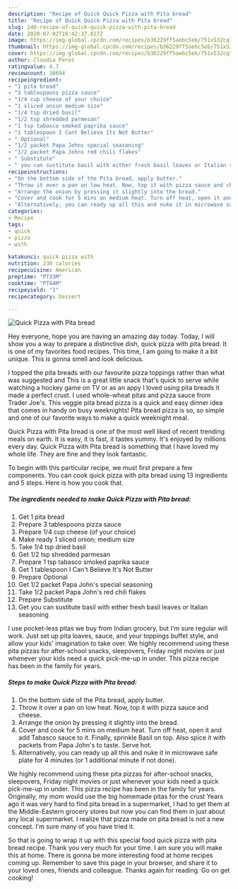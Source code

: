 ```yaml
---
description: "Recipe of Quick Quick Pizza with Pita bread"
title: "Recipe of Quick Quick Pizza with Pita bread"
slug: 140-recipe-of-quick-quick-pizza-with-pita-bread
date: 2020-07-02T16:42:37.817Z
image: https://img-global.cpcdn.com/recipes/b36229ff5aebc5eb/751x532cq70/quick-pizza-with-pita-bread-recipe-main-photo.jpg
thumbnail: https://img-global.cpcdn.com/recipes/b36229ff5aebc5eb/751x532cq70/quick-pizza-with-pita-bread-recipe-main-photo.jpg
cover: https://img-global.cpcdn.com/recipes/b36229ff5aebc5eb/751x532cq70/quick-pizza-with-pita-bread-recipe-main-photo.jpg
author: Claudia Perez
ratingvalue: 4.7
reviewcount: 38694
recipeingredient:
- "1 pita bread"
- "3 tablespoons pizza sauce"
- "1/4 cup cheese of your choice"
- "1 sliced onion medium size"
- "1/4 tsp dried basil"
- "1/2 tsp shredded parmesan"
- "1 tsp tabasco smoked paprika sauce"
- "1 tablespoon I Cant Believe Its Not Butter"
- " Optional"
- "1/2 packet Papa Johns special seasoning"
- "1/2 packet Papa Johns red chili flakes"
- " Substitute"
- " you can sustitute basil with either fresh basil leaves or Italian seasoning"
recipeinstructions:
- "On the bottom side of the Pita bread, apply butter."
- "Throw it over a pan on low heat. Now, top it with pizza sauce and cheese."
- "Arrange the onion by pressing it slightly into the bread."
- "Cover and cook for 5 mins on medium heat. Turn off heat, open it and add Tabasco sauce to it. Finally, sprinkle Basil on top. Also spice it with packets from Papa John&#39;s to taste. Serve hot."
- "Alternatively, you can ready up all this and nuke it in microwave safe plate for 4 minutes (or 1 additional minute if not done)."
categories:
- Recipe
tags:
- quick
- pizza
- with

katakunci: quick pizza with 
nutrition: 230 calories
recipecuisine: American
preptime: "PT33M"
cooktime: "PT44M"
recipeyield: "1"
recipecategory: Dessert

---
```



![Quick Pizza with Pita bread](https://img-global.cpcdn.com/recipes/b36229ff5aebc5eb/751x532cq70/quick-pizza-with-pita-bread-recipe-main-photo.jpg)

Hey everyone, hope you are having an amazing day today. Today, I will show you a way to prepare a distinctive dish, quick pizza with pita bread. It is one of my favorites food recipes. This time, I am going to make it a bit unique. This is gonna smell and look delicious.

I topped the pita breads with our favourite pizza toppings rather than what was suggested and This is a great little snack that&#39;s quick to serve while watching a hockey game on TV or as an appy I loved using pita breads it made a perfect crust. I used whole-wheat pitas and pizza sauce from Trader Joe&#39;s. This veggie pita bread pizza is a quick and easy dinner idea that comes in handy on busy weeknights! Pita bread pizza is so, so simple and one of our favorite ways to make a quick weeknight meal.

Quick Pizza with Pita bread is one of the most well liked of recent trending meals on earth. It is easy, it is fast, it tastes yummy. It's enjoyed by millions every day. Quick Pizza with Pita bread is something that I have loved my whole life. They are fine and they look fantastic.


To begin with this particular recipe, we must first prepare a few components. You can cook quick pizza with pita bread using 13 ingredients and 5 steps. Here is how you cook that.

<!--inarticleads1-->

##### The ingredients needed to make Quick Pizza with Pita bread:

1. Get 1 pita bread
1. Prepare 3 tablespoons pizza sauce
1. Prepare 1/4 cup cheese (of your choice)
1. Make ready 1 sliced onion; medium size
1. Take 1/4 tsp dried basil
1. Get 1/2 tsp shredded parmesan
1. Prepare 1 tsp tabasco smoked paprika sauce
1. Get 1 tablespoon I Can&#39;t Believe It&#39;s Not Butter
1. Prepare  Optional
1. Get 1/2 packet Papa John&#39;s special seasoning
1. Take 1/2 packet Papa John&#39;s red chili flakes
1. Prepare  Substitute
1. Get  you can sustitute basil with either fresh basil leaves or Italian seasoning


I use pocket-less pitas we buy from Indian grocery, but I&#39;m sure regular will work. Just set up pita loaves, sauce, and your toppings buffet style, and allow your kids&#39; imagination to take over. We highly recommend using these pita pizzas for after-school snacks, sleepovers, Friday night movies or just whenever your kids need a quick pick-me-up in under. This pizza recipe has been in the family for years. 

<!--inarticleads2-->

##### Steps to make Quick Pizza with Pita bread:

1. On the bottom side of the Pita bread, apply butter.
1. Throw it over a pan on low heat. Now, top it with pizza sauce and cheese.
1. Arrange the onion by pressing it slightly into the bread.
1. Cover and cook for 5 mins on medium heat. Turn off heat, open it and add Tabasco sauce to it. Finally, sprinkle Basil on top. Also spice it with packets from Papa John&#39;s to taste. Serve hot.
1. Alternatively, you can ready up all this and nuke it in microwave safe plate for 4 minutes (or 1 additional minute if not done).


We highly recommend using these pita pizzas for after-school snacks, sleepovers, Friday night movies or just whenever your kids need a quick pick-me-up in under. This pizza recipe has been in the family for years. Originally, my mom would use the big homemade pitas for the crust Years ago it was very hard to find pita bread in a supermarket, I had to get them at the Middle-Eastern grocery stores but now you can find them in just about any local supermarket. I realize that pizza made on pita bread is not a new concept. I&#39;m sure many of you have tried it. 

So that is going to wrap it up with this special food quick pizza with pita bread recipe. Thank you very much for your time. I am sure you will make this at home. There is gonna be more interesting food at home recipes coming up. Remember to save this page in your browser, and share it to your loved ones, friends and colleague. Thanks again for reading. Go on get cooking!
